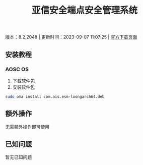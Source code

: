 ﻿---
id: 1749
title: 亚信安全端点安全管理系统
toc: true
weight: 1749
---

版本：8.2.2048 | 更新时间：2023-09-07 11:07:25 | [官方下载页面](http://app.loongapps.cn/#/detail/1749)

## 安装教程 

### AOSC OS 

1. 下载软件包
2. 安装软件包

```bash
sudo oma install com.ais.esm-loongarch64.deb
```

## 额外操作

无需额外操作即可使用

## 已知问题

暂无已知问题

